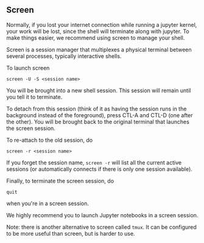 ## Screen ##

Normally, if you lost your internet connection while running a jupyter kernel, your work will be lost, since the shell will terminate along with jupyter. To make things easier, we recommend using
screen to manage your shell.

Screen is a session manager that multiplexes a physical terminal between several processes, typically interactive shells.

To launch screen

```
screen -U -S <session name>
```

You will be brought into a new shell session. This session will remain until you tell it to terminate.

To detach from this session (think of it as having the session runs in the background instead of the foreground), press CTL-A and CTL-D (one after the other). You will be brought back to the original terminal that launches the screen session.

To re-attach to the old session, do

```
screen -r <session name>
```

If you forget the session name, `screen -r` will list all the current active sessions (or automatically connects if there is only one session available).

Finally, to terminate the screen session, do

```
quit
```
when you're in a screen session.

We highly recommend you to launch Jupyter notebooks in a screen session.

Note: there is another alternative to screen called `tmux`. It can be configured to be more useful than screen, but is harder to use.
